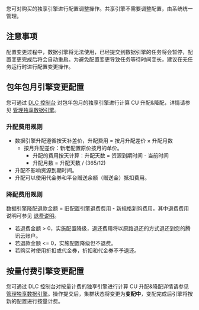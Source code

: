 您可对购买的独享引擎进行配置调整操作。共享引擎不需要调整配置，由系统统一管理。

## 注意事项
配置变更过程中，数据引擎将无法使用，已经提交到数据引擎的任务将会暂停，配置变更完成后将会自动重启。为避免配置变更导致任务等待时间变长，建议在无任务运行时进行配置变更操作。

## 包年包月引擎变更配置
您可通过 [DLC 控制台](https://console.cloud.tencent.com/dlc) 对包年包月的独享引擎进行计算 CU 升配&降配，详情请参见 [管理独享数据引擎](https://cloud.tencent.com/document/product/1342/65691)。

### 升配费用规则
- 数据引擎升配遵循按天补差价，升配费用 = 按月升配差价 × 升配月数
	- 按月升配差价：新老配置原价按月的单价。
		- 升配的费用按天计算：升配天数 = 资源到期时间 - 当前时间
		- 升配月数 = 升配天数 / (365/12)
- 升配不影响资源到期时间。
- 升配可以使用代金券和平台赠送余额（赠送金）抵扣费用。

### 降配费用规则
数据引擎降配退款金额 = 旧配置引擎退费费用 - 新规格新购费用，其中退费费用说明可参见 [退费说明](https://cloud.tencent.com/document/product/1342/68138)。
- 若退费金额 > 0，实施配置降级，退还费用将以原路退还的方式退还到您的腾讯云账户。
- 若退款金额 <= 0，实施配置降级但不退费。
- 若购买时使用折扣或代金券，折扣和代金券不予退还。

## 按量付费引擎变更配置
您可通过 DLC 控制台对按量计费的独享引擎进行计算 CU 升配&降配详情请参见 [管理独享数据引擎](https://cloud.tencent.com/document/product/1342/65691)。操作提交后，集群状态将变更为**变配中**，变配完成后引擎将按新的配置进行按量计费。

